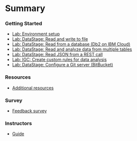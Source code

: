 # Summary

<!-- Rules of SUMMARY.md are here: https://docs.gitbook.com/integrations/github/content-configuration#summary -->
<!-- All headings MUST be THREE hashmarks (###) -->
<!-- Indented bullets (4 spaces) will make the first line be a section -->

### Getting Started

* [Lab: Environment setup](lab-skytap/README.md)
* [Lab: DataStage: Read and write to file](lab-file/README.md)
* [Lab: DataStage: Read from a database (Db2 on IBM Cloud)](lab-db2/README.md)
* [Lab: DataStage: Read and analyze data from multiple tables](lab-multi-dbs/README.md)
* [Lab: DataStage: Read JSON from a REST call](lab-rest/README.md)
* [Lab: IGC: Create custom rules for data analysis](lab-igc/README.md)
* [Lab: DataStage: Configure a Git server (BitBucket)](lab-git/README.md)

### Resources

* [Additional resources](resources/README.md)

### Survey

* [Feedback survey](https://forms.gle/GubpzaGiz3VQ1fZu6)

### Instructors

* [Guide](admin-guide/README.md)
